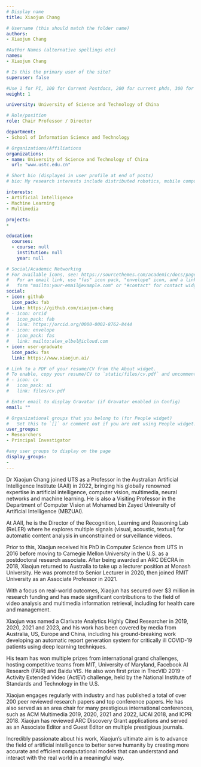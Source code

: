 ```yaml
---
# Display name
title: Xiaojun Chang

# Username (this should match the folder name)
authors:
- Xiaojun Chang

#Author Names (alternative spellings etc)
names:
- Xiaojun Chang

# Is this the primary user of the site?
superuser: false

#Use 1 for PI, 100 for Current Postdocs, 200 for current phds, 300 for current masters, 400 for current undergrads, 800 for alum postdocs, 810 for alum phds, 820 for alum masters, and 830 for alum undergrads, 900 for tools, 1000 for projects
weight: 1

university: University of Science and Technology of China

# Role/position
role: Chair Professor / Director

department:
- School of Information Science and Technology

# Organizations/Affiliations
organizations:
- name: University of Science and Technology of China
  url: "www.ustc.edu.cn"

# Short bio (displayed in user profile at end of posts)
# bio: My research interests include distributed robotics, mobile computing and programmable matter.

interests:
- Artificial Intelligence
- Machine Learning
- Multimedia

projects:
- 

education:
  courses:
  - course: null
    institution: null
    year: null

# Social/Academic Networking
# For available icons, see: https://sourcethemes.com/academic/docs/page-builder/#icons
#   For an email link, use "fas" icon pack, "envelope" icon, and a link in the
#   form "mailto:your-email@example.com" or "#contact" for contact widget.
social:
- icon: github
  icon_pack: fab
  link: https://github.com/xiaojun-chang
# - icon: orcid
#   icon_pack: fab
#   link: https://orcid.org/0000-0002-8762-8444
# - icon: envelope
#   icon_pack: fas
#   link: mailto:alex_elbel@icloud.com
- icon: user-graduate
  icon_pack: fas
  link: https://www.xiaojun.ai/

# Link to a PDF of your resume/CV from the About widget.
# To enable, copy your resume/CV to `static/files/cv.pdf` and uncomment the lines below.
# - icon: cv
#   icon_pack: ai
#   link: files/cv.pdf

# Enter email to display Gravatar (if Gravatar enabled in Config)
email: ""

# Organizational groups that you belong to (for People widget)
#   Set this to `[]` or comment out if you are not using People widget.
user_groups:
- Researchers
- Principal Investigator

#any user groups to display on the page
display_groups:
- 
---
```

Dr Xiaojun Chang joined UTS as a Professor in the Australian Artificial Intelligence Institute (AAII) in 2022, bringing his globally renowned expertise in artificial intelligence, computer vision, multimedia, neural networks and machine learning. He is also a Visiting Professor in the Department of Computer Vision at Mohamed bin Zayed University of Artificial Intelligence (MBZUAI).

At AAII, he is the Director of the Recognition, Learning and Reasoning Lab (ReLER) where he explores multiple signals (visual, acoustic, textual) for automatic content analysis in unconstrained or surveillance videos.

Prior to this, Xiaojun received his PhD in Computer Science from UTS in 2016 before moving to Carnegie Mellon University in the U.S. as a postdoctoral research associate. After being awarded an ARC DECRA in 2018, Xiaojun returned to Australia to take up a lecturer position at Monash University. He was promoted to Senior Lecturer in 2020, then joined RMIT University as an Associate Professor in 2021.

With a focus on real-world outcomes, Xiaojun has secured over $3 million in research funding and has made significant contributions to the field of video analysis and multimedia information retrieval, including for health care and management.

Xiaojun was named a Clarivate Analytics Highly Cited Researcher in 2019, 2020, 2021 and 2023, and his work has been covered by media from Australia, US, Europe and China, including his ground-breaking work developing an automatic report generation system for critically ill COVID-19 patients using deep learning techniques.

His team has won multiple prizes from international grand challenges, hosting competitive teams from MIT, University of Maryland, Facebook AI Research (FAIR) and Baidu VIS. He also won first prize in TrecVID 2019 - Activity Extended Video (ActEV) challenge, held by the National Institute of Standards and Technology in the U.S.

Xiaojun engages regularly with industry and has published a total of over 200 peer reviewed research papers and top conference papers. He has also served as an area chair for many prestigious international conferences, such as ACM Multimedia 2019, 2020, 2021 and 2022, IJCAI 2018, and ICPR 2018. Xiaojun has reviewed ARC Discovery Grant applications and served as an Associate Editor and Guest Editor on multiple prestigious journals.

Incredibly passionate about his work, Xiaojun’s ultimate aim is to advance the field of artificial intelligence to better serve humanity by creating more accurate and efficient computational models that can understand and interact with the real world in a meaningful way.
